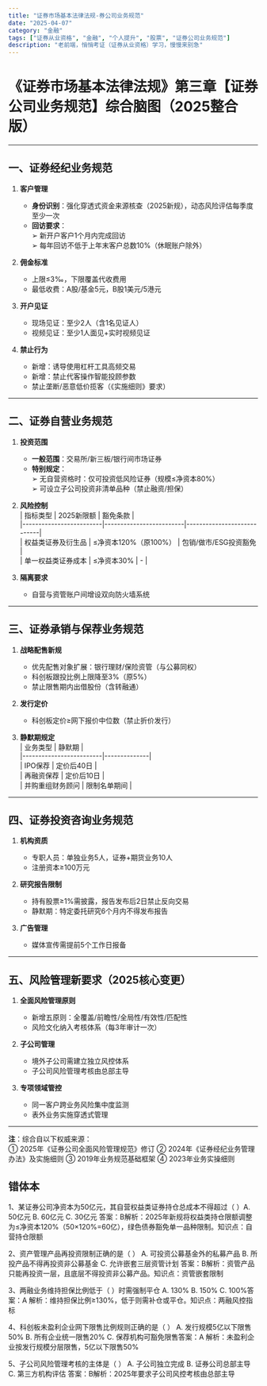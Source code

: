 ```yaml
---
title: "证券市场基本法律法规-券公司业务规范"
date: "2025-04-07"
category: "金融"
tags: ["证券从业资格", "金融", "个人提升", "股票", "证券公司业务规范"]
description: "老前端，悄悄考证（证券从业资格）学习，慢慢来别急"
---
```

# 《证券市场基本法律法规》第三章【证券公司业务规范】综合脑图（2025整合版）

---

## 一、证券经纪业务规范
1. ​**客户管理**  
   - ​**身份识别**：强化穿透式资金来源核查（2025新规），动态风险评估每季度至少一次  
   - ​**回访要求**：  
     ➢ 新开户客户1个月内完成回访  
     ➢ 每年回访不低于上年末客户总数10%（休眠账户除外） 

2. ​**佣金标准**  
   - 上限≤3‰，下限覆盖代收费用  
   - 最低收费：A股/基金5元，B股1美元/5港元

3. ​**开户见证**  
   - 现场见证：至少2人（含1名见证人）  
   - 视频见证：至少1人面见+实时视频见证

4. ​**禁止行为**  
   - 新增：诱导使用杠杆工具高频交易
   - 新增：禁止代客操作智能投顾参数
   - 禁止垄断/恶意低价揽客（《实施细则》要求）

---

## 二、证券自营业务规范
1. ​**投资范围**  
   - ​**一般范围**：交易所/新三板/银行间市场证券  
   - ​**特别规定**：  
     ➢ 无自营资格时：仅可投资低风险证券（规模≤净资本80%）  
     ➢ 可设立子公司投资非清单品种（禁止融资/担保）

2. ​**风险控制**  
   | 指标类型                | 2025新限额              | 豁免条款                   |  
   |-------------------------|-------------------------|----------------------------|  
   | 权益类证券及衍生品      | ≤净资本120%（原100%）   | 包销/做市/ESG投资豁免 |  
   | 单一权益类证券成本      | ≤净资本30%              | -                          |  

3. ​**隔离要求**  
   - 自营与资管账户间增设双向防火墙系统

---

## 三、证券承销与保荐业务规范
1. ​**战略配售新规**  
   - 优先配售对象扩展：银行理财/保险资管（与公募同权）
   - 科创板跟投比例上限降至3%（原5%）
   - 禁止限售期内出借股份（含转融通）

2. ​**发行定价**  
   - 科创板定价≥网下报价中位数（禁止折价发行）

3. ​**静默期规定**  
   | 业务类型                | 静默期       |  
   |-------------------------|--------------|  
   | IPO保荐                 | 定价后40日   |  
   | 再融资保荐              | 定价后10日   |  
   | 并购重组财务顾问        | 限制名单期间 | 

---

## 四、证券投资咨询业务规范
1. ​**机构资质**  
   - 专职人员：单独业务5人，证券+期货业务10人 
   - 注册资本≥100万元

2. ​**研究报告限制**  
   - 持有股票≥1%需披露，报告发布后2日禁止反向交易
   - 静默期：特定委托研究6个月内不得发布报告

3. ​**广告管理**  
   - 媒体宣传需提前5个工作日报备

---

## 五、风险管理新要求（2025核心变更）
1. ​**全面风险管理原则**  
   - 新增五原则：全覆盖/前瞻性/全局性/有效性/匹配性  
   - 风险文化纳入考核体系（每3年审计一次） 

2. ​**子公司管理**  
   - 境外子公司需建立独立风控体系 
   - 子公司风险管理考核由总部主导

3. ​**专项领域管控**  
   - 同一客户跨业务风险集中度监测
   - 表外业务实施穿透式管理

---

**注**：综合自以下权威来源：  
① 2025年《证券公司全面风险管理规范》修订
② 2024年《证券经纪业务管理办法》及实施细则
③ 2019年业务规范基础框架 
④ 2023年业务实操细则 

## 错体本
1、某证券公司净资本为50亿元，其自营权益类证券持仓总成本不得超过（ ）​
A. 50亿元
B. 60亿元
C. 30亿元
​答案：B
​解析：2025年新规将权益类持仓限额调整为≤净资本120%（50×120%=60亿），绿色债券豁免单一品种限制。
​知识点：自营持仓限额

2、资产管理产品再投资限制正确的是（ ）​
A. 可投资公募基金外的私募产品
B. 所投产品不得再投资非公募基金
C. 允许嵌套三层资管计划
​答案：B
​解析：资管产品只能再投资一层，且底层不得投资非公募产品。
​知识点：资管嵌套限制

3、两融业务维持担保比例低于（ ）时需强制平仓
A. 130%
B. 150%
C. 100%
​答案：A
​解析：维持担保比例≥130%，低于则需补仓或平仓。
​知识点：两融风控指标

4、科创板未盈利企业网下限售比例规则正确的是（ ）​
A. 发行规模5亿以下限售50%
B. 所有企业统一限售20%
C. 保荐机构可豁免限售
​答案：A
​解析：未盈利企业按发行规模分层限售，5亿以下限售50%

5、子公司风险管理考核的主体是（ ）​
A. 子公司独立完成
B. 证券公司总部主导
C. 第三方机构评估
​答案：B
​解析：2025年要求子公司风控考核由总部主导
